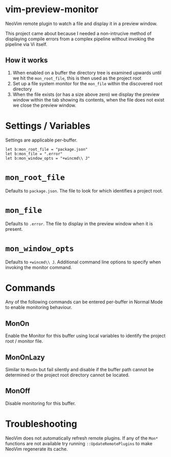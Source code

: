 vim-preview-monitor
===================
NeoVim remote plugin to watch a file and display it in a preview window.

This project came about because I needed a non-intrucive method of displaying compile errors from a complex pipeline without invoking the pipeline via Vi itself.


How it works
------------

1. When enabled on a buffer the directory tree is examined upwards until we hit the `mon_root_file`, this is then used as the project root
2. Set up a file system monitor for the `mon_file` within the discovered root directory
3. When the file exists (or has a size above zero) we display the preview window within the tab showing its contents, when the file does not exist we close the preview window.


Settings / Variables
====================
Settings are applicable per-buffer.

```
let b:mon_root_file = "package.json"
let b:mon_file = ".error"
let b:mon_window_opts = "+wincmd\\ J"
```


`mon_root_file`
===============
Defaults to `package.json`.
The file to look for which identifies a project root.


`mon_file`
==========
Defaults to `.error`.
The file to display in the preview window when it is present.


`mon_window_opts`
=================
Defaults to `+wincmd\\ J`.
Additional command line options to specify when invoking the monitor command.


Commands
========
Any of the following commands can be entered per-buffer in Normal Mode to enable monitoring behaviour.


MonOn
-----
Enable the Monitor for this buffer using local variables to identify the project root / monitor file.


MonOnLazy
---------
Similar to `MonOn` but fail silently and disable if the buffer path cannot be determined or the project root directory cannot be located.


MonOff
------
Disable monitoring for this buffer.


Troubleshooting
===============
NeoVim does not automatically refresh remote plugins.
If any of the `Mon*` functions are not available try running `::UpdateRemotePlugins` to make NeoVim regenerate its cache.
